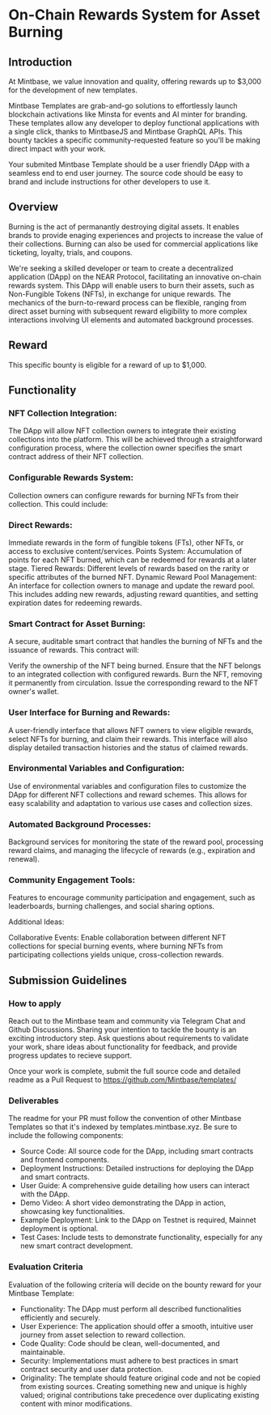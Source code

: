 # On-Chain Rewards System for Asset Burning

## Introduction

At Mintbase, we value innovation and quality, offering rewards up to $3,000 for the development of new templates. 

Mintbase Templates are grab-and-go solutions to effortlessly launch blockchain activations like Minsta for events and AI minter for branding. These templates allow any developer to deploy functional applications with a single click, thanks to MintbaseJS and Mintbase GraphQL APIs. This bounty tackles a specific community-requested feature so you'll be making direct impact with your work. 

Your submited Mintbase Template should be a user friendly DApp with a seamless end to end user journey. The source code should be easy to brand and include instructions for other developers to use it.

## Overview
Burning is the act of permanantly destroying digital assets. It enables brands to provide enaging experiences and projects to increase the value of their collections. Burning can also be used for commercial applications like ticketing, loyalty, trials, and coupons.

We're seeking a skilled developer or team to create a decentralized application (DApp) on the NEAR Protocol, facilitating an innovative on-chain rewards system. This DApp will enable users to burn their assets, such as Non-Fungible Tokens (NFTs), in exchange for unique rewards. The mechanics of the burn-to-reward process can be flexible, ranging from direct asset burning with subsequent reward eligibility to more complex interactions involving UI elements and automated background processes.

## Reward

This specific bounty is eligible for a reward of up to $1,000.

## Functionality

### NFT Collection Integration: 
The DApp will allow NFT collection owners to integrate their existing collections into the platform. This will be achieved through a straightforward configuration process, where the collection owner specifies the smart contract address of their NFT collection.

### Configurable Rewards System:
 Collection owners can configure rewards for burning NFTs from their collection. This could include:

### Direct Rewards:
 Immediate rewards in the form of fungible tokens (FTs), other NFTs, or access to exclusive content/services.
Points System: Accumulation of points for each NFT burned, which can be redeemed for rewards at a later stage.
Tiered Rewards: Different levels of rewards based on the rarity or specific attributes of the burned NFT.
Dynamic Reward Pool Management: An interface for collection owners to manage and update the reward pool. This includes adding new rewards, adjusting reward quantities, and setting expiration dates for redeeming rewards.

### Smart Contract for Asset Burning:
 A secure, auditable smart contract that handles the burning of NFTs and the issuance of rewards. This contract will:

Verify the ownership of the NFT being burned.
Ensure that the NFT belongs to an integrated collection with configured rewards.
Burn the NFT, removing it permanently from circulation.
Issue the corresponding reward to the NFT owner's wallet.

### User Interface for Burning and Rewards:
 A user-friendly interface that allows NFT owners to view eligible rewards, select NFTs for burning, and claim their rewards. This interface will also display detailed transaction histories and the status of claimed rewards.

### Environmental Variables and Configuration:
 Use of environmental variables and configuration files to customize the DApp for different NFT collections and reward schemes. This allows for easy scalability and adaptation to various use cases and collection sizes.

### Automated Background Processes:
 Background services for monitoring the state of the reward pool, processing reward claims, and managing the lifecycle of rewards (e.g., expiration and renewal).

### Community Engagement Tools:
Features to encourage community participation and engagement, such as leaderboards, burning challenges, and social sharing options.


Additional Ideas:

Collaborative Events: Enable collaboration between different NFT collections for special burning events, where burning NFTs from participating collections yields unique, cross-collection rewards.


## Submission Guidelines

### How to apply

Reach out to the Mintbase team and community via Telegram Chat and Github Discussions. Sharing your intention to tackle the bounty is an exciting introductory step. Ask questions about requirements to validate your work, share ideas about functionality for feedback, and provide progress updates to recieve support.

Once your work is complete, submit the full source code and detailed readme as a Pull Request to https://github.com/Mintbase/templates/

### Deliverables

The readme for your PR must follow the convention of other Mintbase Templates so that it's indexed by templates.mintbase.xyz. Be sure to include the following components:

- Source Code: All source code for the DApp, including smart contracts and frontend components.
- Deployment Instructions: Detailed instructions for deploying the DApp and smart contracts.
- User Guide: A comprehensive guide detailing how users can interact with the DApp.
- Demo Video: A short video demonstrating the DApp in action, showcasing key functionalities.
- Example Deployment: Link to the DApp on Testnet is required, Mainnet deployment is optional. 
- Test Cases: Include tests to demonstrate functionality, especially for any new smart contract development.



### Evaluation Criteria

Evaluation of the following criteria will decide on the bounty reward for your Mintbase Template:

- Functionality: The DApp must perform all described functionalities efficiently and securely.
- User Experience: The application should offer a smooth, intuitive user journey from asset selection to reward collection.
- Code Quality: Code should be clean, well-documented, and maintainable.
- Security: Implementations must adhere to best practices in smart contract security and user data protection.
- Originality: The template should feature original code and not be copied from existing sources. Creating something new and unique is highly valued; original contributions take precedence over duplicating existing content with minor modifications.